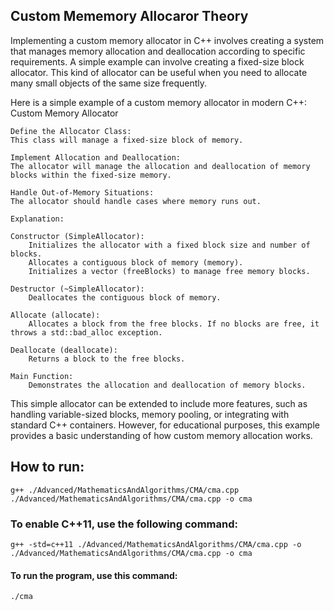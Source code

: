 ## Custom Mememory Allocaror Theory

Implementing a custom memory allocator in C++ involves creating a system that manages memory allocation and deallocation 
according to specific requirements. A simple example can involve creating a fixed-size block allocator. 
This kind of allocator can be useful when you need to allocate many small objects of the same size frequently.

Here is a simple example of a custom memory allocator in modern C++:
Custom Memory Allocator

    Define the Allocator Class:
    This class will manage a fixed-size block of memory.

    Implement Allocation and Deallocation:
    The allocator will manage the allocation and deallocation of memory blocks within the fixed-size memory.

    Handle Out-of-Memory Situations:
    The allocator should handle cases where memory runs out.

    Explanation:

    Constructor (SimpleAllocator):
        Initializes the allocator with a fixed block size and number of blocks.
        Allocates a contiguous block of memory (memory).
        Initializes a vector (freeBlocks) to manage free memory blocks.

    Destructor (~SimpleAllocator):
        Deallocates the contiguous block of memory.

    Allocate (allocate):
        Allocates a block from the free blocks. If no blocks are free, it throws a std::bad_alloc exception.

    Deallocate (deallocate):
        Returns a block to the free blocks.

    Main Function:
        Demonstrates the allocation and deallocation of memory blocks.

This simple allocator can be extended to include more features, such as handling variable-sized blocks, memory pooling, 
or integrating with standard C++ containers. However, for educational purposes, this example provides a basic understanding 
of how custom memory allocation works.

## How to run:
    g++ ./Advanced/MathematicsAndAlgorithms/CMA/cma.cpp ./Advanced/MathematicsAndAlgorithms/CMA/cma.cpp -o cma 
### To enable C++11, use the following command:
    g++ -std=c++11 ./Advanced/MathematicsAndAlgorithms/CMA/cma.cpp -o ./Advanced/MathematicsAndAlgorithms/CMA/cma.cpp -o cma 
#### To run the program, use this command:
    ./cma
